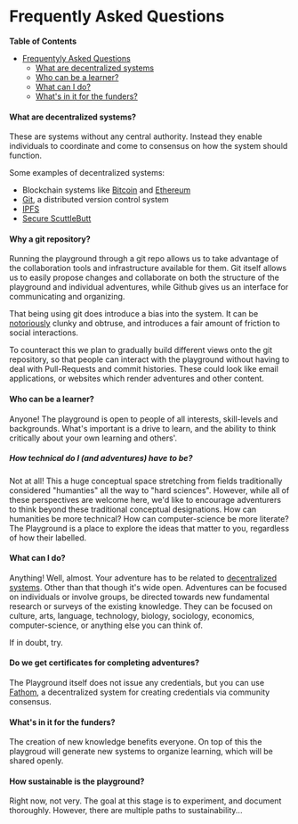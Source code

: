 # Frequently Asked Questions
<!-- markdown-toc start - Don't edit this section. Run M-x markdown-toc-refresh-toc -->
**Table of Contents**

- [Frequentyly Asked Questions](#frequentyly-asked-questions)
    - [What are decentralized systems](#what-are-decentralized-systems)
    - [Who can be a learner?](#who-can-be-a-learner)
    - [What can I do?](#what-can-i-do)
    - [What's in it for the funders?](#whats-in-it-for-the-funders)

<!-- markdown-toc end -->
#### What are decentralized systems?
These are systems without any central authority. Instead they enable individuals
to coordinate and come to consensus on how the system should function. 

Some examples of decentralized systems: 

- Blockchain systems like [Bitcoin](https://bitcoin.org) and
  [Ethereum](https://bitcoin.org/bitcoin.pdf)
- [Git](https://git-scm.com/), a distributed version control system
- [IPFS](https://ipfs.io)
- [Secure ScuttleButt](https://scuttlebutt.nz)

#### Why a git repository?
Running the playground through a git repo allows us to take advantage of the
collaboration tools and infrastructure available for them. Git itself allows us
to easily propose changes and collaborate on both the structure of the
playground and individual adventures, while Github gives us an interface for
communicating and organizing.

That being using git does introduce a bias into the system. It can be
[notoriously](https://spderosso.github.io/onward13.pdf) clunky and obtruse, and
introduces a fair amount of friction to social interactions.

To counteract this we plan to gradually build different views onto the git
repository, so that people can interact with the playground without having to
deal with Pull-Requests and commit histories. These could look like email
applications, or websites which render adventures and other content. 

#### Who can be a learner?
Anyone! The playground is open to people of all interests, skill-levels and
backgrounds. What's important is a drive to learn, and the ability to think
critically about your own learning and others'.

##### How technical do I (and adventures) have to be?
Not at all! This a huge conceptual space stretching from fields traditionally
considered "humanties" all the way to "hard sciences". However, while all of
these perspectives are welcome here, we'd like to encourage adventurers to think
beyond these traditional conceptual designations. How can humanities be more
technical? How can computer-science be more literate? The Playground is a place
to explore the ideas that matter to you, regardless of how their labelled.

#### What can I do?
Anything! Well, almost. Your adventure has to be related to [decentralized
systems](#what-are-decentralized-systems). Other than that though it's wide
open. Adventures can be focused on individuals or involve groups, be directed
towards new fundamental research or surveys of the existing knowledge. They can
be focused on culture, arts, language, technology, biology, sociology,
economics, computer-science, or anything else you can think of.

If in doubt, try. 

#### Do we get certificates for completing adventures?
The Playground itself does not issue any credentials, but you can use
[Fathom](https://fathom.network), a decentralized system for creating
credentials via community consensus.


#### What's in it for the funders? 
The creation of new knowledge benefits everyone. On top of this the playgroud
will generate new systems to organize learning, which will be shared openly.

#### How sustainable is the playground?
Right now, not very. The goal at this stage is to experiment, and document
thoroughly. However, there are multiple paths to sustainability...
